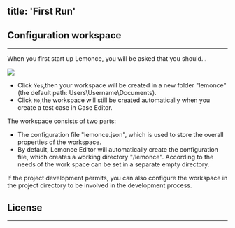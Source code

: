 title: 'First Run'
---

## Configuration workspace
---
When you first start up Lemonce, you will be asked that you should...

<img class="large-images" src="/images/firstrun-02.png">

- Click `Yes`,then your workspace will be created in a new folder "lemonce" (the default path: Users\Username\Documents).
- Click `No`,the workspace will still be created automatically when you create a test case in Case Editor.

The workspace consists of two parts: 

- The configuration file "lemonce.json", which is used to store the overall properties of the workspace. 
- By default, Lemonce Editor will automatically create the configuration file, which creates a working directory "/lemonce". According to the needs of the work space can be set in a separate empty directory. 

If the project development permits, you can also configure the workspace in the project directory to be involved in the development process.
<br>

## License
---
<br>